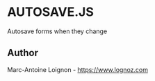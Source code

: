 # AUTOSAVE.JS
Autosave forms when they change

## Author
Marc-Antoine Loignon - <https://www.lognoz.com>
